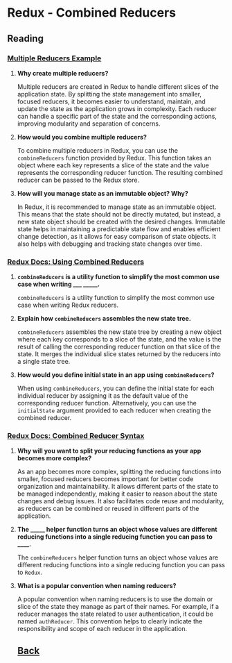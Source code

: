 # Redux - Combined Reducers

## Reading

### [Multiple Reducers Example](https://www.youtube.com/watch?v=gBER4Or86hE)

1. **Why create multiple reducers?**

   Multiple reducers are created in Redux to handle different slices of the application state. By splitting the state management into smaller, focused reducers, it becomes easier to understand, maintain, and update the state as the application grows in complexity. Each reducer can handle a specific part of the state and the corresponding actions, improving modularity and separation of concerns.

2. **How would you combine multiple reducers?**

   To combine multiple reducers in Redux, you can use the `combineReducers` function provided by Redux. This function takes an object where each key represents a slice of the state and the value represents the corresponding reducer function. The resulting combined reducer can be passed to the Redux store.

3. **How will you manage state as an immutable object? Why?**

   In Redux, it is recommended to manage state as an immutable object. This means that the state should not be directly mutated, but instead, a new state object should be created with the desired changes. Immutable state helps in maintaining a predictable state flow and enables efficient change detection, as it allows for easy comparison of state objects. It also helps with debugging and tracking state changes over time.

### [Redux Docs: Using Combined Reducers](https://redux.js.org/recipes/structuring-reducers/using-combinereducers/)

1. **`combineReducers` is a utility function to simplify the most common use case when writing ___ _____.**

   `combineReducers` is a utility function to simplify the most common use case when writing Redux reducers.

2. **Explain how `combineReducers` assembles the new state tree.**

   `combineReducers` assembles the new state tree by creating a new object where each key corresponds to a slice of the state, and the value is the result of calling the corresponding reducer function on that slice of the state. It merges the individual slice states returned by the reducers into a single state tree.

3. **How would you define initial state in an app using `combineReducers`?**

   When using `combineReducers`, you can define the initial state for each individual reducer by assigning it as the default value of the corresponding reducer function. Alternatively, you can use the `initialState` argument provided to each reducer when creating the combined reducer.

### [Redux Docs: Combined Reducer Syntax](https://redux.js.org/api/combinereducers/)

1. **Why will you want to split your reducing functions as your app becomes more complex?**

   As an app becomes more complex, splitting the reducing functions into smaller, focused reducers becomes important for better code organization and maintainability. It allows different parts of the state to be managed independently, making it easier to reason about the state changes and debug issues. It also facilitates code reuse and modularity, as reducers can be combined or reused in different parts of the application.

2. **The _____ helper function turns an object whose values are different reducing functions into a single reducing function you can pass to ____.**

   The `combineReducers` helper function turns an object whose values are different reducing functions into a single reducing function you can pass to `Redux`.

3. **What is a popular convention when naming reducers?**

   A popular convention when naming reducers is to use the domain or slice of the state they manage as part of their names. For example, if a reducer manages the state related to user authentication, it could be named `authReducer`. This convention helps to clearly indicate the responsibility and scope of each reducer in the application.


   ## [Back](../401readingNotes.md)